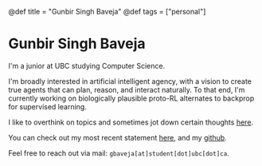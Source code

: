 @def title = "Gunbir Singh Baveja"
@def tags = ["personal"]

# Gunbir Singh Baveja

I'm a junior at UBC studying Computer Science.

I'm broadly interested in artificial intelligent agency, with a vision to create true agents that can plan, reason, and interact naturally. To that end, I'm currently working on biologically plausible proto-RL alternates to backprop for supervised learning.

I like to overthink on topics and sometimes jot down certain thoughts [here](/requietis/).

You can check out my most recent statement [here](/notes/statement.pdf), and my [github](https://github.com/sheeerio).

Feel free to reach out via mail: `gbaveja[at]student[dot]ubc[dot]ca`.
